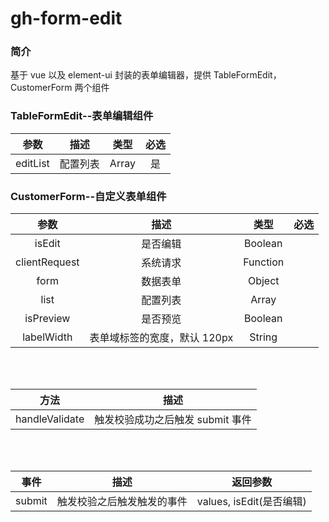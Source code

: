 # gh-form-edit

### 简介

基于 vue 以及 element-ui 封装的表单编辑器，提供 TableFormEdit，CustomerForm 两个组件

### TableFormEdit--表单编辑组件

| 参数 |   描述   | 类型  | 必选 |
| :--: | :------: | :---: | :--: |
| editList | 配置列表 | Array | 是 |



### CustomerForm--自定义表单组件

|     参数      |             描述             |   类型   | 必选 |
| :-----------: | :--------------------------: | :------: | :--: |
|    isEdit     |           是否编辑           | Boolean  |
| clientRequest |           系统请求           | Function |
|     form      |           数据表单           |  Object  |
|     list      |           配置列表           |  Array   |
|   isPreview   |           是否预览           | Boolean  |
|  labelWidth   | 表单域标签的宽度，默认 120px |  String  |

<br/>
<br/>

|     方法     |                描述                |
| :----------: | :--------------------------------: |
| handleValidate | 触发校验成功之后触发 submit 事件 |

<br/>
<br/>

|     事件     |            描述            |         返回参数         |
| :----------: | :------------------------: | :----------------------: |
| submit | 触发校验之后触发触发的事件 | values, isEdit(是否编辑) |
